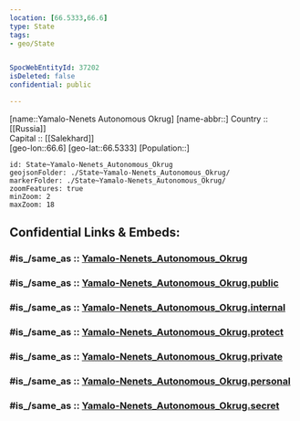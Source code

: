 ```yaml
---
location: [66.5333,66.6] 
type: State
tags:
- geo/State


SpocWebEntityId: 37202
isDeleted: false
confidential: public

---
```

[name::Yamalo-Nenets Autonomous Okrug] 
[name-abbr::] 
Country :: [[Russia]]  
Capital :: [[Salekhard]]  
[geo-lon::66.6] 
[geo-lat::66.5333] 
[Population::] 



```leaflet
id: State~Yamalo-Nenets_Autonomous_Okrug
geojsonFolder: ./State~Yamalo-Nenets_Autonomous_Okrug/
markerFolder: ./State~Yamalo-Nenets_Autonomous_Okrug/
zoomFeatures: true 
minZoom: 2 
maxZoom: 18
```


## Confidential Links & Embeds: 

### #is_/same_as :: [Yamalo-Nenets_Autonomous_Okrug](/_Standards/Earth/Continent/Asia/Asia~North/Asia~Ural/Yamalo-Nenets_Autonomous_Okrug.md) 

### #is_/same_as :: [Yamalo-Nenets_Autonomous_Okrug.public](/_public/Earth/Continent/Asia/Asia~North/Asia~Ural/Yamalo-Nenets_Autonomous_Okrug.public.md) 

### #is_/same_as :: [Yamalo-Nenets_Autonomous_Okrug.internal](/_internal/Earth/Continent/Asia/Asia~North/Asia~Ural/Yamalo-Nenets_Autonomous_Okrug.internal.md) 

### #is_/same_as :: [Yamalo-Nenets_Autonomous_Okrug.protect](/_protect/Earth/Continent/Asia/Asia~North/Asia~Ural/Yamalo-Nenets_Autonomous_Okrug.protect.md) 

### #is_/same_as :: [Yamalo-Nenets_Autonomous_Okrug.private](/_private/Earth/Continent/Asia/Asia~North/Asia~Ural/Yamalo-Nenets_Autonomous_Okrug.private.md) 

### #is_/same_as :: [Yamalo-Nenets_Autonomous_Okrug.personal](/_personal/Earth/Continent/Asia/Asia~North/Asia~Ural/Yamalo-Nenets_Autonomous_Okrug.personal.md) 

### #is_/same_as :: [Yamalo-Nenets_Autonomous_Okrug.secret](/_secret/Earth/Continent/Asia/Asia~North/Asia~Ural/Yamalo-Nenets_Autonomous_Okrug.secret.md)

